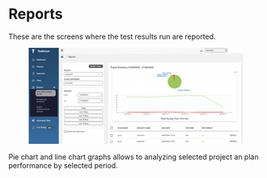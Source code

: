 # Reports

These are the screens where the test results run are reported.

<figure><img src="../../.gitbook/assets/Ekran Resmi 2023-06-21 08.06.16.png" alt=""><figcaption></figcaption></figure>

Pie chart and line chart graphs allows to analyzing selected project an plan performance by selected period.
